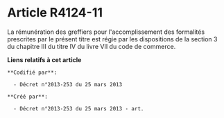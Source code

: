 # Article R4124-11

La rémunération des greffiers pour l'accomplissement des formalités prescrites par le présent titre est régie par les
dispositions de la section 3 du chapitre III du titre IV du livre VII du code de commerce.

**Liens relatifs à cet article**

	**Codifié par**:

	  - Décret n°2013-253 du 25 mars 2013

	**Créé par**:

	  - Décret n°2013-253 du 25 mars 2013 - art.

